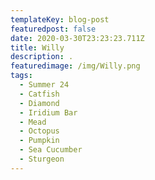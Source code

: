 ```yaml
---
templateKey: blog-post
featuredpost: false
date: 2020-03-30T23:23:23.711Z
title: Willy
description: .
featuredimage: /img/Willy.png
tags:
  - Summer 24
  - Catfish
  - Diamond
  - Iridium Bar
  - Mead
  - Octopus
  - Pumpkin
  - Sea Cucumber
  - Sturgeon
---
```

